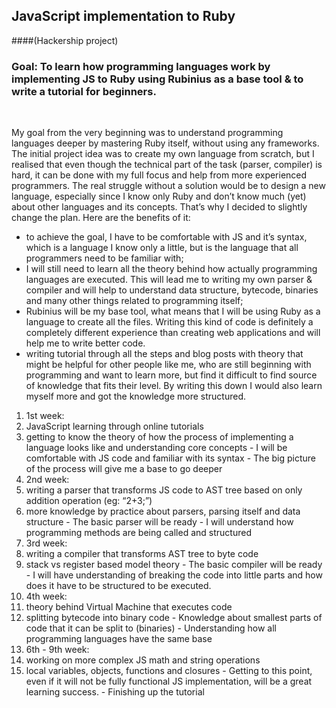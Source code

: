 ## JavaScript implementation to Ruby
####(Hackership project)

### Goal: To learn how programming languages work by implementing JS to Ruby using Rubinius as a base tool & to write a tutorial for beginners.
<br>

My goal from the very beginning was to understand programming languages deeper by mastering Ruby itself, without using any frameworks. The initial project idea was to create my own language from scratch, but I realised that even though the technical part of the task (parser, compiler) is hard, it can be done with my full focus and help from more experienced programmers. The real struggle without a solution would be to design a new language, especially since I know only Ruby and don’t know much (yet) about other languages and its concepts. That’s why I decided to slightly change the plan. Here are the benefits of it:

-  to achieve the goal, I have to be comfortable with JS and it’s syntax, which is a language I know only a little, but is the language that all programmers need to be familiar with;
-  I will still need to learn all the theory behind how actually programming languages are executed. This will lead me to writing my own parser & compiler and will help to understand data structure, bytecode, binaries and many other things related to programming itself;
-  Rubinius will be my base tool, what means that I will be using Ruby as a language to create all the files. Writing this kind of code is definitely a completely different experience than creating web applications and will help me to write better code.
-  writing tutorial through all the steps and blog posts with theory that might be helpful for other people like me, who are still beginning with programming and want to learn more, but find it difficult to find source of knowledge that fits their level. By writing this down I would also learn myself more and got the knowledge more structured.

1. 1st week:
  1. JavaScript learning through online tutorials
  2. getting to know the theory of how the process of implementing a language looks like
  and understanding core concepts
    - I will be comfortable with JS code and familiar with its syntax
    - The big picture of the process will give me a base to go deeper
2. 2nd week:
  1. writing a parser that transforms JS code to AST tree based on only addition operation
  (eg: “2+3;”)
  2. more knowledge by practice about parsers, parsing itself and data structure
    - The basic parser will be ready
    - I will understand how programming methods are being called and structured
3. 3rd week:
  1. writing a compiler that transforms AST tree to byte code
  1. stack vs register based model theory
    - The basic compiler will be ready
    -  I will have understanding of breaking the code into little parts and how does it have to be structured to be executed.
4. 4th week:
  1. theory behind Virtual Machine that executes code
  2. splitting bytecode into binary code
    - Knowledge about smallest parts of code that it can be split to (binaries)
    - Understanding how all programming   languages have the same base
5. 6th - 9th week:
  1. working on more complex JS math and string operations
  2. local variables, objects, functions and closures
    -  Getting to this point, even if it will not be fully functional JS implementation, will be a great learning success.
    - Finishing up the tutorial

